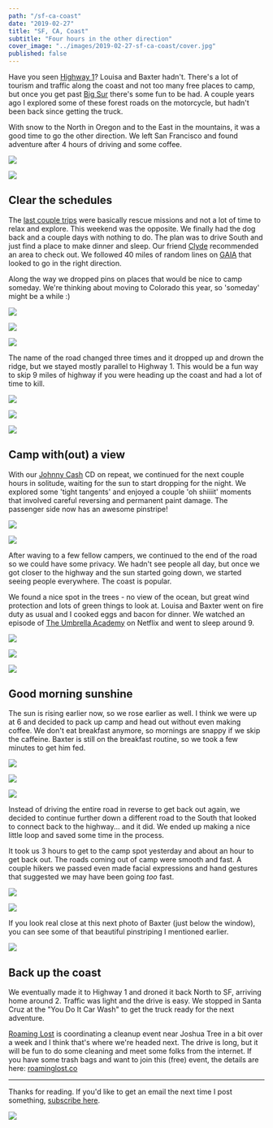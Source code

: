 ```yaml
---
path: "/sf-ca-coast"
date: "2019-02-27"
title: "SF, CA, Coast"
subtitle: "Four hours in the other direction"
cover_image: "../images/2019-02-27-sf-ca-coast/cover.jpg"
published: false
---
```


<div class='text'>

Have you seen [Highway
1](https://en.wikipedia.org/wiki/California_State_Route_1)? Louisa and Baxter
hadn't.  There's a lot of tourism and traffic along the coast and not too many
free places to camp, but once you get past [Big
Sur](https://en.wikipedia.org/wiki/Big_Sur) there's some fun to be had. A
couple years ago I explored some of these forest roads on the motorcycle, but
hadn't been back since getting the truck.

With snow to the North in Oregon and to the East in the mountains, it was a
good time to go the other direction. We left San Francisco and found adventure
after 4 hours of driving and some coffee.

</div>

![](../images/2019-02-27-sf-ca-coast/01.jpg)

![](../images/2019-02-27-sf-ca-coast/02.jpg)

<div class='text'>

## Clear the schedules

The [last couple trips](/sf-maupin-or) were basically rescue missions and not a
lot of time to relax and explore. This weekend was the opposite. We finally had
the dog back and a couple days with nothing to do. The plan was to drive South
and just find a place to make dinner and sleep. Our friend
[Clyde](https://www.instagram.com/frisco_native1/) recommended an area to check
out. We followed 40 miles of random lines on [GAIA](https://www.gaiagps.com)
that looked to go in the right direction.

Along the way we dropped pins on places that would be nice to camp someday.
We're thinking about moving to Colorado this year, so 'someday' might be a
while :)

</div>

![](../images/2019-02-27-sf-ca-coast/03.jpg)

![](../images/2019-02-27-sf-ca-coast/04.jpg)

![](../images/2019-02-27-sf-ca-coast/05.jpg)

<div class='text'>

The name of the road changed three times and it dropped up and drown the ridge,
but we stayed mostly parallel to Highway 1. This would be a fun way to skip 9
miles of highway if you were heading up the coast and had a lot of time to
kill.

</div>

![](../images/2019-02-27-sf-ca-coast/06.jpg)

![](../images/2019-02-27-sf-ca-coast/07.jpg)

![](../images/2019-02-27-sf-ca-coast/08.jpg)

<div class='text'>

## Camp with(out) a view

With our [Johnny Cash](https://en.wikipedia.org/wiki/Johnny_Cash) CD on repeat,
we continued for the next couple hours in solitude, waiting for the sun to
start dropping for the night. We explored some 'tight tangents' and enjoyed a
couple 'oh shiiiit' moments that involved careful reversing and permanent paint
damage. The passenger side now has an awesome pinstripe!

</div>

![](../images/2019-02-27-sf-ca-coast/09.jpg)

![](../images/2019-02-27-sf-ca-coast/10.jpg)

<div class='text'>

After waving to a few fellow campers, we continued to the end of the road so we
could have some privacy. We hadn't see people all day, but once we got closer
to the highway and the sun started going down, we started seeing people
everywhere. The coast is popular.

We found a nice spot in the trees - no view of the ocean, but great wind
protection and lots of green things to look at. Louisa and Baxter went on fire
duty as usual and I cooked eggs and bacon for dinner. We watched an episode of
[The Umbrella
Academy](https://en.wikipedia.org/wiki/The_Umbrella_Academy_(TV_series)) on
Netflix and went to sleep around 9.

</div>

![](../images/2019-02-27-sf-ca-coast/11.jpg)

![](../images/2019-02-27-sf-ca-coast/12.jpg)

![](../images/2019-02-27-sf-ca-coast/13.jpg)

<div class='text'>

## Good morning sunshine

The sun is rising earlier now, so we rose earlier as well. I think we were up
at 6 and decided to pack up camp and head out without even making coffee. We
don't eat breakfast anymore, so mornings are snappy if we skip the caffeine.
Baxter is still on the breakfast routine, so we took a few minutes to get him
fed.

</div>

![](../images/2019-02-27-sf-ca-coast/14.jpg)

![](../images/2019-02-27-sf-ca-coast/15.jpg)

![](../images/2019-02-27-sf-ca-coast/16.jpg)

<div class='text'>

Instead of driving the entire road in reverse to get back out again, we decided
to continue further down a different road to the South that looked to connect
back to the highway... and it did. We ended up making a nice little loop and
saved some time in the process.

It took us 3 hours to get to the camp spot yesterday and about an hour to get
back out. The roads coming out of camp were smooth and fast. A couple hikers we
passed even made facial expressions and hand gestures that suggested we may
have been going *too* fast.

</div>

![](../images/2019-02-27-sf-ca-coast/17.jpg)

![](../images/2019-02-27-sf-ca-coast/18.jpg)

<div class='text'>

If you look real close at this next photo of Baxter (just below the window),
you can see some of that beautiful pinstriping I mentioned earlier.

</div>

![](../images/2019-02-27-sf-ca-coast/19.jpg)

<div class='text'>

## Back up the coast

We eventually made it to Highway 1 and droned it back North to SF, arriving
home around 2. Traffic was light and the drive is easy. We stopped in Santa
Cruz at the "You Do It Car Wash" to get the truck ready for the next adventure.

[Roaming Lost](https://www.instagram.com/roaminglost/) is coordinating a
cleanup event near Joshua Tree in a bit over a week and I think that's where
we're headed next. The drive is long, but it will be fun to do some cleaning
and meet some folks from the internet. If you have some trash bags and want to
join this (free) event, the details are here:
[roaminglost.co](https://www.roaminglost.co/blog/2019/1/28/roaming-lost-blm-cleanup-camp-raffle)

---

Thanks for reading. If you'd like to get an email the next time I post
something, [subscribe here](/follow/).

</div>

![](../images/2019-02-27-sf-ca-coast/20.jpg)
